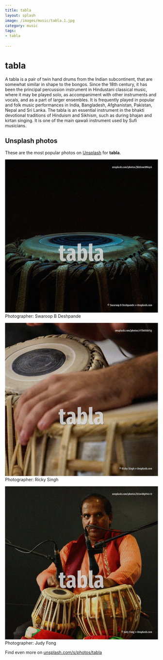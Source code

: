 ```yaml
---
title: tabla
layout: splash
image: /images/music/tabla.1.jpg
category: music
tags:
- tabla

---
```

# tabla

A tabla is a pair of twin hand drums from the Indian subcontinent, that are somewhat similar in  shape to the bongos. Since the 18th century, it has been the principal percussion instrument in Hindustani classical  music, where it may be played solo, as accompaniment with other instruments and vocals, and as a  part of larger ensembles. It is frequently played in popular and folk music performances in India, Bangladesh, Afghanistan,  Pakistan, Nepal and Sri Lanka. The tabla is an essential instrument in the bhakti devotional traditions of Hinduism and Sikhism,  such as during bhajan and kirtan singing. It is one of the main qawali instrument used by Sufi musicians. 

 
## Unsplash photos
These are the most popular photos on [Unsplash](https://unsplash.com) for **tabla**.
 
![tabla](/images/music/tabla.1.jpg)
Photographer:  Swaroop B Deshpande
 
![tabla](/images/music/tabla.2.jpg)
Photographer:  Ricky Singh
 
![tabla](/images/music/tabla.3.jpg)
Photographer:  Judy Fong
 
Find even more on [unsplash.com/s/photos/tabla](https://unsplash.com/s/photos/tabla)
 
